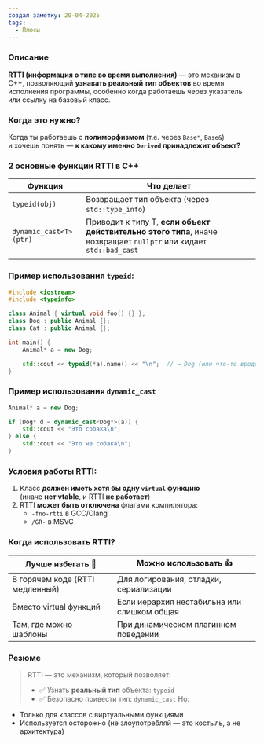 ```yaml
---
создал заметку: 20-04-2025
tags:
  - Плюсы
---
```

### Описание
**RTTI (информация о типе во время выполнения)** — это механизм в C++, позволяющий **узнавать реальный тип объектов** во время исполнения программы, особенно когда работаешь через указатель или ссылку на базовый класс.
### Когда это нужно?
Когда ты работаешь с **полиморфизмом** (т.е. через `Base*`, `Base&`)  
и хочешь понять — **к какому именно `Derived` принадлежит объект?**
### 2 основные функции RTTI в C++

| Функция                | Что делает                                                                                                         |
| ---------------------- | ------------------------------------------------------------------------------------------------------------------ |
| `typeid(obj)`          | Возвращает тип объекта (через `std::type_info`)                                                                    |
| `dynamic_cast<T>(ptr)` | Приводит к типу T, **если объект действительно этого типа**, иначе возвращает `nullptr` или кидает `std::bad_cast` |
|                        |                                                                                                                    |
### Пример использования `typeid`: 
```cpp
#include <iostream>
#include <typeinfo>

class Animal { virtual void foo() {} };
class Dog : public Animal {};
class Cat : public Animal {};

int main() {
    Animal* a = new Dog;

    std::cout << typeid(*a).name() << "\n";  // → Dog (или что-то вроде "class Dog")
}

```
### Пример использования `dynamic_cast`
```cpp
Animal* a = new Dog;

if (Dog* d = dynamic_cast<Dog*>(a)) {
    std::cout << "Это собака\n";
} else {
    std::cout << "Это не собака\n";
}
```
### Условия работы RTTI:
1. Класс **должен иметь хотя бы одну `virtual` функцию**  
    (иначе **нет vtable**, и RTTI **не работает**)
2. RTTI **может быть отключена** флагами компилятора:
    - `-fno-rtti` в GCC/Clang
    - `/GR-` в MSVC
### Когда использовать RTTI?
|Лучше избегать 🛑|Можно использовать 👍|
|---|---|
|В горячем коде (RTTI медленный)|Для логирования, отладки, сериализации|
|Вместо virtual функций|Если иерархия нестабильна или слишком общая|
|Там, где можно шаблоны|При динамическом плагинном поведении|
### Резюме
> RTTI — это механизм, который позволяет:
> - ✅ Узнать **реальный тип** объекта: `typeid`
> - ✅ Безопасно привести тип: `dynamic_cast`
Но:
- Только для классов с виртуальными функциями
- Используется осторожно (не злоупотребляй — это костыль, а не архитектура)